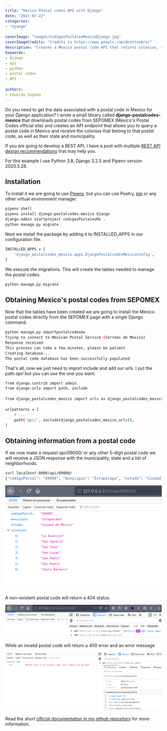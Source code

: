 ```yaml
---
title: "Mexico Postal codes API with Django"
date: "2021-07-22"
categories:
- "django"

coverImage: "images/CodigosPostalesMexicoDjango.jpg"
coverImageCredits: "Credits to https://www.pexels.com/@cottonbro/"
description: "Creates a Mexico postal code API that returns colonias, state and municipality, with SEPOMEX data using this Django library."
keywords:
- django
- api
- python
- postal codes
- API

authors:
- Eduardo Zepeda
---
```


Do you need to get the data associated with a postal code in Mexico for your Django application? I wrote a small library called **django-postalcodes-mexico** that downloads postal codes from SEPOMEX (México's Postal Codes official site) and creates an API endpoint that allows you to query a postal code in Mexico and receive the colonias that belong to that postal code, as well as their state and municipality.

If you are going to develop a REST API, I have a post with multiple [REST API design recommendations](/en/basic-characteristics-of-an-api-rest-api/) that may help you.

For this example I use Python 3.8, Django 3.2.5 and Pipenv version 2020.5.28.

## Installation

To install it we are going to use [Pipenv](/en/pipenv-the-virtual-environment-manager-you-dont-know/), but you can use Poetry, [pip](/en/python-virtualenv-linux-basic-tutorial/) or any other virtual environment manager.

```bash
pipenv shell
pipenv install django-postalcodes-mexico django
django-admin startproject codigosPostalesMx .
python manage.py migrate
```

Next we install the package by adding it to INSTALLED_APPS in our configuration file.

```bash
INSTALLED_APPS = [
    'django_postalcodes_mexico.apps.DjangoPostalcodesMexicoConfig',
]
```

We execute the migrations. This will create the tables needed to manage the postal codes.

```bash
python manage.py migrate
```

## Obtaining Mexico's postal codes from SEPOMEX

Now that the tables have been created we are going to install the Mexico postal codes directly from the SEPOMEX page with a single Django command.

```bash
python manage.py importpostalcodesmx
Trying to connect to Mexican Postal Service (Correos de Mexico)
Response received
This process can take a few minutes, please be patient
Creating database...
The postal code database has been successfully populated
```

That's all, now we just need to import include and add our urls. I put the path _api/_ but you can use the one you want.

```bash
from django.contrib import admin
from django.urls import path, include

from django_postalcodes_mexico import urls as django_postalcodes_mexico_urls

urlpatterns = [
    # ...
    path('api/', include(django_postalcodes_mexico_urls)),
]
```

## Obtaining information from a postal code

If we now make a request _api/09000/_ or any other 5-digit postal code we will receive a JSON response with the municipality, state and a list of neighborhoods.

```bash
curl localhost:8000/api/09000/
{"codigoPostal": "09000", "municipio": "Iztapalapa", "estado": "Ciudad de M\u00e9xico", "colonias": ["La Asunci\u00f3n", "San Ignacio", "San Jos\u00e9", "San Lucas", "San Pablo", "San Pedro", "Santa B\u00e1rbara"]}
```

![Django API query result for postal code "09000"](images/Api-codigos-postales-mx.png)

A non-existent postal code will return a 404 status.

![Nonexistent postal code returning an error message](images/Captura-de-pantalla-de-2021-11-17-12-15-24.png)

While an invalid postal code will return a 400 error and an error message

![Invalid postal code returning an error](images/Codigo-postal-invalido.png)

Read the short [official documentation in my github repository](https://github.com/EduardoZepeda/django-postalcodes-mexico) for more information.